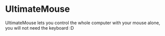 # UltimateMouse
UltimateMouse lets you control the whole computer with your mouse alone, you will not need the keyboard :D

